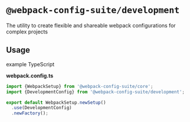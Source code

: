 # `@webpack-config-suite/development`

The utility to create flexible and shareable webpack configurations for complex projects

## Usage

example TypeScript 

**webpack.config.ts**
```typescript
import {WebpackSetup} from '@webpack-config-suite/core';
import {DevelopmentConfig} from '@webpack-config-suite/development';

export default WebpackSetup.newSetup()
  .use(DevelopmentConfig)
  .newFactory();

```
